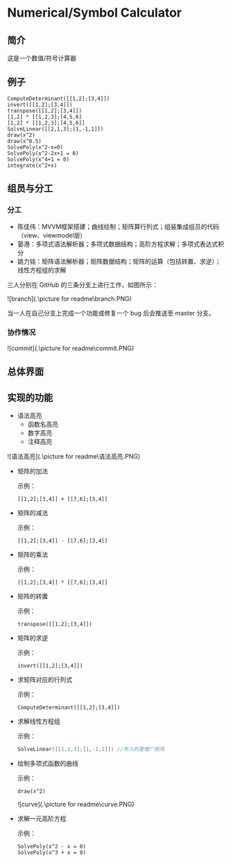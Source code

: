 # Numerical/Symbol Calculator

## 简介

这是一个数值/符号计算器



## 例子

```
ComputeDeterminant([[1,2];[3,4]])
invert([[1,2];[3,4]])
transpose([[1,2];[3,4]])
[1,2] * [[1,2,3];[4,5,6]
[1,2] * [[1,2,3];[4,5,6]]
SolveLinear([[2,1,3];[1,-1,1]])
draw(x^2)
draw(x^0.5)
SolvePoly(x^2-x=0)
SolvePoly(x^2-2x+1 = 0)
SolvePoly(x^4+1 = 0)
integrate(x^2+x)
```



















## 组员与分工

### 分工

* 陈佳伟：MVVM框架搭建；曲线绘制；矩阵算行列式；组装集成组员的代码（view、viewmodel层）
* 晏港：多项式语法解析器；多项式数据结构；高阶方程求解；多项式表达式积分
* 姚力铭：矩阵语法解析器；矩阵数据结构；矩阵的运算（包括转置、求逆）；线性方程组的求解

三人分别在 GitHub 的三条分支上进行工作，如图所示：

![branch](.\picture for readme\branch.PNG)

当一人在自己分支上完成一个功能或修复一个 bug 后会推送至 master 分支。

### 协作情况

![commit](.\picture for readme\commit.PNG)

## 总体界面



## 实现的功能

* 语法高亮
    * 函数名高亮
    * 数字高亮
    * 注释高亮

![语法高亮](.\picture for readme\语法高亮.PNG)



* 矩阵的加法

  示例：

  ```
  [[1,2];[3,4]] + [[7,6];[3,4]]
  ```

* 矩阵的减法

  示例：

  ```
  [[1,2];[3,4]] - [[7,6];[3,4]]
  ```

  

* 矩阵的乘法

  示例：

  ```
  [[1,2];[3,4]] * [[7,6];[3,4]]
  ```

  

* 矩阵的转置

  示例：

    ```
  transpose([[1,2];[3,4]])
    ```



* 矩阵的求逆

  示例：

  ```
  invert([[1,2];[3,4]])
  ```

  

* 求矩阵对应的行列式

  示例：

  ```
  ComputeDeterminant([[1,2];[3,4]])
  ```

  

* 求解线性方程组

  示例：

  ```c++
  SolveLinear([[1,1,3];[1,-1,1]]) //传入的是增广矩阵
  ```

  



* 绘制多项式函数的曲线

  示例：

  ```
  draw(x^2)
  ```

  ![curve](.\picture for readme\curve.PNG)



* 求解一元高阶方程

  示例：

  ```
  SolvePoly(x^2 - x = 0)
  SolvePoly(x^3 + x = 0)
  ```

  

